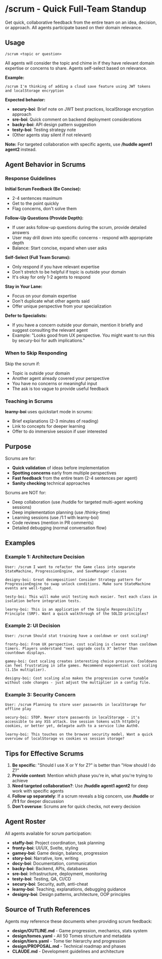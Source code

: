 # /scrum - Quick Full-Team Standup

Get quick, collaborative feedback from the entire team on an idea, decision, or approach. All agents participate based on their domain relevance.

## Usage

```
/scrum <topic or question>
```

All agents will consider the topic and chime in if they have relevant domain expertise or concerns to share. Agents self-select based on relevance.

**Example:**

```
/scrum I'm thinking of adding a cloud save feature using JWT tokens and localStorage encryption
```

**Expected behavior:**

- **secury-boi**: Brief note on JWT best practices, localStorage encryption approach
- **sre-boi**: Quick comment on backend deployment considerations
- **backy-boi**: API design pattern suggestion
- **testy-boi**: Testing strategy note
- (Other agents stay silent if not relevant)

**Note:** For targeted collaboration with specific agents, use **/huddle agent1 agent2 <topic>** instead.

## Agent Behavior in Scrums

### Response Guidelines

**Initial Scrum Feedback (Be Concise):**

- 2-4 sentences maximum
- Get to the point quickly
- Flag concerns, don't solve them

**Follow-Up Questions (Provide Depth):**

- If user asks follow-up questions during the scrum, provide detailed answers
- User may drill down into specific concerns - respond with appropriate depth
- Balance: Start concise, expand when user asks

**Self-Select (Full Team Scrums):**

- Only respond if you have relevant expertise
- Don't stretch to be helpful if topic is outside your domain
- It's okay for only 1-2 agents to respond

**Stay in Your Lane:**

- Focus on your domain expertise
- Don't duplicate what other agents said
- Offer unique perspective from your specialization

**Defer to Specialists:**

- If you have a concern outside your domain, mention it briefly and suggest consulting the relevant agent
- Example: "Looks good from UX perspective. You might want to run this by secury-boi for auth implications."

### When to Skip Responding

Skip the scrum if:

- Topic is outside your domain
- Another agent already covered your perspective
- You have no concerns or meaningful input
- The ask is too vague to provide useful feedback

### Teaching in Scrums

**learny-boi** uses quickstart mode in scrums:

- Brief explanations (2-3 minutes of reading)
- Link to concepts for deeper learning
- Offer to do immersive session if user interested

## Purpose

Scrums are for:

- **Quick validation** of ideas before implementation
- **Spotting concerns** early from multiple perspectives
- **Fast feedback** from the entire team (2-4 sentences per agent)
- **Sanity checking** technical approaches

Scrums are NOT for:

- Deep collaboration (use /huddle for targeted multi-agent working sessions)
- Deep implementation planning (use /thinky-time)
- Learning sessions (use /1:1 with learny-boi)
- Code reviews (mention in PR comments)
- Detailed debugging (normal conversation flow)

## Examples

### Example 1: Architecture Decision

```
User: /scrum I want to refactor the Game class into separate StateMachine, ProgressionEngine, and SaveManager classes

designy-boi: Great decomposition! Consider Strategy pattern for ProgressionEngine to swap unlock conditions. Make sure StateMachine events are well-typed.

testy-boi: This will make unit testing much easier. Test each class in isolation before integration tests.

learny-boi: This is an application of the Single Responsibility Principle (SRP). Want a quick walkthrough of the SOLID principles?
```

### Example 2: UI Decision

```
User: /scrum Should stat training have a cooldown or cost scaling?

fronty-boi: From UX perspective, cost scaling is clearer than cooldown timers. Players understand "next upgrade costs X" better than countdown displays.

gamey-boi: Cost scaling creates interesting choice pressure. Cooldowns can feel frustrating in idle games. Recommend exponential cost scaling (1.15x multiplier).

designy-boi: Cost scaling also makes the progression curve tunable without code changes - just adjust the multiplier in a config file.
```

### Example 3: Security Concern

```
User: /scrum Planning to store user passwords in localStorage for offline play

secury-boi: STOP. Never store passwords in localStorage - it's accessible to any XSS attack. Use session tokens with httpOnly cookies, or better yet, delegate auth to a service like Auth0.

learny-boi: This touches on the browser security model. Want a quick overview of localStorage vs cookies vs session storage?
```

## Tips for Effective Scrums

1. **Be specific**: "Should I use X or Y for Z?" is better than "How should I do Z?"
2. **Provide context**: Mention which phase you're in, what you're trying to achieve
3. **Need targeted collaboration?**: Use **/huddle agent1 agent2 <topic>** for deep work with specific agents
4. **Follow up separately**: If a scrum reveals a big concern, use **/huddle** or **/1:1** for deeper discussion
5. **Don't overuse**: Scrums are for quick checks, not every decision

## Agent Roster

All agents available for scrum participation:

- **staffy-boi**: Project coordination, task planning
- **fronty-boi**: UI/UX, Svelte, styling
- **gamey-boi**: Game design, balance, progression
- **story-boi**: Narrative, lore, writing
- **docy-boi**: Documentation, communication
- **backy-boi**: Backend, APIs, databases
- **sre-boi**: Infrastructure, deployment, monitoring
- **testy-boi**: Testing, QA, CI/CD
- **secury-boi**: Security, auth, anti-cheat
- **learny-boi**: Teaching, explanations, debugging guidance
- **designy-boi**: Design patterns, architecture, OOP principles

## Source of Truth References

Agents may reference these documents when providing scrum feedback:

- **design/OUTLINE.md** - Game progression, mechanics, stats system
- **design/tomes.yaml** - All 50 Tomes structure and metadata
- **design/tiers.yaml** - Tome tier hierarchy and progression
- **design/PROPOSAL.md** - Technical roadmap and phases
- **CLAUDE.md** - Development guidelines and architecture
